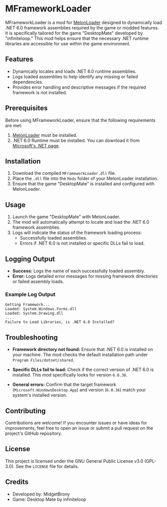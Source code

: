 # MFrameworkLoader

MFrameworkLoader is a mod for [MelonLoader](https://melonwiki.xyz/) designed to dynamically load .NET 6.0 framework assemblies required by the game or modded features. It is specifically tailored for the game "DesktopMate" developed by "infiniteloop." This mod helps ensure that the necessary .NET runtime libraries are accessible for use within the game environment.

## Features

- Dynamically locates and loads .NET 6.0 runtime assemblies.
- Logs loaded assemblies to help identify any missing or failed dependencies.
- Provides error handling and descriptive messages if the required framework is not installed.

## Prerequisites

Before using MFrameworkLoader, ensure that the following requirements are met:

1. [MelonLoader](https://melonwiki.xyz/) must be installed.
2. .NET 6.0 Runtime must be installed. You can download it from [Microsoft's .NET page](https://dotnet.microsoft.com/en-us/download/dotnet/8.0).

## Installation

1. Download the compiled `MFrameworkLoader.dll` file.
2. Place the `.dll` file into the `Mods` folder of your MelonLoader installation.
3. Ensure that the game "DesktopMate" is installed and configured with MelonLoader.

## Usage

1. Launch the game "DesktopMate" with MelonLoader.
2. The mod will automatically attempt to locate and load the .NET 6.0 framework assemblies.
3. Logs will indicate the status of the framework loading process:
   - Successfully loaded assemblies.
   - Errors if .NET 6.0 is not installed or specific DLLs fail to load.

## Logging Output

- **Success:** Logs the name of each successfully loaded assembly.
- **Error:** Logs detailed error messages for missing framework directories or failed assembly loads.

### Example Log Output

```plaintext
Getting Framework...
Loaded: System.Windows.Forms.dll
Loaded: System.Drawing.dll
...
Failure to Load Libraries, is .NET 6.0 Installed?
```

## Troubleshooting

- **Framework directory not found:**
  Ensure that .NET 6.0 is installed on your machine. The mod checks the default installation path under `Program Files/dotnet/shared`.

- **Specific DLLs fail to load:**
  Check if the correct version of .NET 6.0 is installed. This mod specifically looks for version `6.0.36`.

- **General errors:**
  Confirm that the target framework (`Microsoft.WindowsDesktop.App`) and version (`6.0.36`) match your system's installed version.

## Contributing

Contributions are welcome! If you encounter issues or have ideas for improvements, feel free to open an issue or submit a pull request on the project's GitHub repository.

## License

This project is licensed under the GNU General Public License v3.0 (GPL-3.0). See the `LICENSE` file for details.

## Credits

- Developed by: MidgetBrony
- Game: Desktop Mate by infiniteloop
